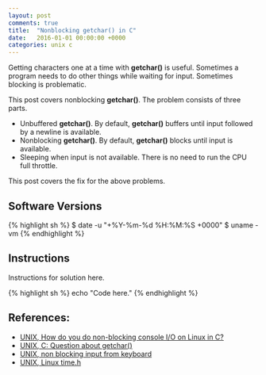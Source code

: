 ```yaml
---
layout: post
comments: true
title:  "Nonblocking getchar() in C"
date:   2016-01-01 00:00:00 +0000
categories: unix c
---
```

Getting characters one at a time with **getchar()** is useful.
Sometimes a program needs to do other things while waiting for input.
Sometimes blocking is problematic.

This post covers nonblocking **getchar()**.
The problem consists of three parts.

- Unbuffered **getchar()**.  By default, **getchar()** buffers until input followed by a newline is available.
- Nonblocking **getchar()**.  By default, **getchar()** blocks until input is available.
- Sleeping when input is not available.  There is no need to run the CPU full throttle.

This post covers the fix for the above problems.

## Software Versions

{% highlight sh %}
$ date -u "+%Y-%m-%d %H:%M:%S +0000"
$ uname -vm
{% endhighlight %}

## Instructions

Instructions for solution here.

{% highlight sh %}
echo "Code here."
{% endhighlight %}

## References:
- [UNIX, How do you do non-blocking console I/O on Linux in C?][unix-nonblock]
- [UNIX, C: Question about getchar()][unix-getchar-q]
- [UNIX, non blocking input from keyboard][unix-rpi]
- [UNIX, Linux time.h][unix-time]

[unix-nonblock]: http://stackoverflow.com/questions/717572/how-do-you-do-non-blocking-console-i-o-on-linux-in-c
[unix-rpi]: https://www.raspberrypi.org/forums/viewtopic.php?f=91&t=23495
[unix-getchar-q]: http://ubuntuforums.org/showthread.php?t=1396108
[unix-time]: http://linux.die.net/include/sys/time.h

